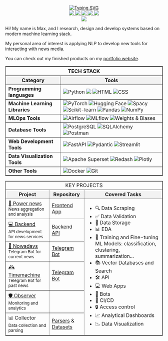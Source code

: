 <p align="center">

<a href="https://github.com/data-silence">
    <img src="https://readme-typing-svg.demolab.com?font=Georgia&size=14&color=FFFFFFFF&center=true&duration=2000&pause=100&multiline=true&width=500&height=50&lines=ML%20%7C%20NLP%20%7C%20AI;Research%20%7C%20Development" alt="Typing SVG" />
</a>

<br/>

<a href="https://data-silence.com">
    <img src="https://custom-icon-badges.demolab.com/badge/Portfolio-black?style=flat-square&logo=home&logoSource=feather">
</a>
<a href="https://www.overleaf.com/read/zddtmmwfnhtg#48c36e">
    <img src="https://custom-icon-badges.demolab.com/badge/CV-black?style=flat-square&logo=user&logoSource=feather">
</a>  
<a href="https://huggingface.co/data-silence">
    <img src="https://img.shields.io/badge/%F0%9F%A4%97%20Hugging%20Face-black">
</a>
<a href="https://t.me/data_silence">
    <img src="https://img.shields.io/badge/-Telegram-black?style=flat-square&logo=Telegram&logoColor=white">
</a>
<a href="mailto:job@data-silence.com">
    <img src="https://custom-icon-badges.demolab.com/badge/Email-black.svg?logo=mail&logoSource=feather">
</a>

<br/> 

<a href="https://github.com/data-silence">
  <img src="https://github-stats-alpha.vercel.app/api?username=data-silence&cc=000000&tc=FFFFFF&ic=fff&bc=000">
</a>

</p>


Hi! My name is Max, and I research, design and develop systems based on modern machine learning stack.

My personal area of interest is  applying NLP to develop new tools for interacting with news media.

You can check out my finished products on my [portfolio website](https://data-silence.com/).


<table border="1" cellpadding="10" cellspacing="0" style="width: 100%;">


  <tr>
    <th colspan="2" align="center"><b>TECH STACK</b></th>
  </tr>
<tr style="background-color: #f2f2f2;">
        <th>Category</th>
        <th>Tools</th>
    </tr>
  <tr>
    <td><b>Programming languages</b></td>
    <td>
      <img src="https://img.shields.io/badge/Python-black?style=flat-square&logo=Python" alt="Python">
      <img src="https://custom-icon-badges.demolab.com/badge/SQL-black.svg?logo=database&logoSource=feather">
      <img src="https://img.shields.io/badge/HTML-e34c26?logoColor=white&color=black&style=flat&logo=html5&logoColor=black" alt="HTML">
      <img src="https://img.shields.io/badge/CSS-563d7c?logoColor=white&color=black&style=flat&logo=css3&logoColor=black" alt="CSS">
    </td>
  </tr>

  <tr>
    <td><b>Machine Learning Libraries</b></td>
    <td>
      <img src="https://img.shields.io/badge/Pytorch-black?style=flat-square&logo=Pytorch" alt="PyTorch">
      <img src="https://img.shields.io/badge/HuggingFace-black?style=flat-square&logo=HuggingFace" alt="Hugging Face">
      <img src="https://img.shields.io/badge/SpaCy-black?style=flat-square&logo=SpaCy" alt="Spacy">
      <img src="https://img.shields.io/badge/Scikit--learn-black?style=flat-square&logo=Scikit-learn" alt="Scikit-learn">
      <img src="https://img.shields.io/badge/Pandas-black?style=flat-square&logo=Pandas" alt="Pandas">
      <img src="https://img.shields.io/badge/Numpy-black?style=flat-square&logo=Numpy" alt="NumPy">
    </td>
  </tr>

  <tr>
    <td><b>MLOps Tools</b></td>
    <td>
      <img src="https://img.shields.io/badge/Airflow-black?style=flat-square&logo=Apache-Airflow" alt="Airflow">
      <img src="https://img.shields.io/badge/MLflow-black?style=flat-square&logo=MLflow" alt="MLflow">
      <img src="https://img.shields.io/badge/Weights&amp;Biases-black?style=flat-square&logo=weightsandbiases" alt="Weights & Biases">
    </td>
  </tr>

  <tr>
    <td><b>Database Tools</b></td>
    <td>
      <img src="https://img.shields.io/badge/PostgreSQL-black?style=flat-square&logo=PostgreSQL" alt="PostgreSQL">
      <img src="https://img.shields.io/badge/SQLalchemy-black?style=flat-square&logo=sqlalchemy" alt="SQLAlchemy">
      <img src="https://img.shields.io/badge/Postman-black?style=flat-square&logo=Postman" alt="Postman">
    </td>
  </tr>

  <tr>
    <td><b>Web Development Tools</b></td>
    <td>
      <img src="https://img.shields.io/badge/Fastapi-black?style=flat-square&logo=fastapi" alt="FastAPI">
      <img src="https://img.shields.io/badge/Pydantic-black?style=flat-square&logo=pydantic" alt="Pydantic">
      <img src="https://img.shields.io/badge/Streamlit-black?style=flat-square&logo=streamlit" alt="Streamlit">
    </td>
  </tr>

  <tr>
    <td><b>Data Visualization Tools</b></td>
    <td>
      <img src="https://img.shields.io/badge/Apache_Superset-black?style=flat-square&logo=apache-superset" alt="Apache Superset">
      <img src="https://img.shields.io/badge/Redash-black?style=flat-square&logo=redash" alt="Redash">
      <img src="https://img.shields.io/badge/Plotly-black?style=flat-square&logo=plotly" alt="Plotly">
    </td>
  </tr>

  <tr>
    <td><b>Other Tools</b></td>
    <td>
      <img src="https://img.shields.io/badge/Docker-black?style=flat-square&logo=docker" alt="Docker">
      <img src="https://img.shields.io/badge/Git-black?style=flat-square&logo=git" alt="Git">
    </td>
  </tr>

</table>


                            
[//]: # (<table>)

[//]: # ()
[//]: # (| <b align="left">TECH STACK</b>                                                                                                                                                                                                                                                                                                                                                                                                                                                                                                                                                                                                                                                                                                                                                                                                                                                                                                                                                                                                                                                                                                                                                                                                                                                                                                                                                                                                                                                                                                                                                                                                                                                                                                                                                                                                                                                                                                                                                                                                                                                                                                                                                                         |)

[//]: # (|--------------------------------------------------------------------------------------------------------------------------------------------------------------------------------------------------------------------------------------------------------------------------------------------------------------------------------------------------------------------------------------------------------------------------------------------------------------------------------------------------------------------------------------------------------------------------------------------------------------------------------------------------------------------------------------------------------------------------------------------------------------------------------------------------------------------------------------------------------------------------------------------------------------------------------------------------------------------------------------------------------------------------------------------------------------------------------------------------------------------------------------------------------------------------------------------------------------------------------------------------------------------------------------------------------------------------------------------------------------------------------------------------------------------------------------------------------------------------------------------------------------------------------------------------------------------------------------------------------------------------------------------------------------------------------------------------------------------------------------------------------------------------------------------------------------------------------------------------------------------------------------------------------------------------------------------------------------------------------------------------------------------------------------------------------------------------------------------------------------------------------------------------------------------------------------------------------|)

[//]: # (| ![Python]&#40;https://img.shields.io/badge/Python-black?style=flat-square&logo=Python&#41; ![Scikit-learn]&#40;https://img.shields.io/badge/Scikit--learn-black?style=flat-square&logo=Scikit-learn&#41; ![Pandas]&#40;https://img.shields.io/badge/Pandas-black?style=flat-square&logo=Pandas&#41; ![Numpy]&#40;https://img.shields.io/badge/Numpy-black?style=flat-square&logo=Numpy&#41; ![Pytorch]&#40;https://img.shields.io/badge/Pytorch-black?style=flat-square&logo=Pytorch&#41; ![HuggingFace]&#40;https://img.shields.io/badge/HuggingFace-black?style=flat-square&logo=HuggingFace&#41; ![SpaCy]&#40;https://img.shields.io/badge/SpaCy-black?style=flat-square&logo=SpaCy&#41; ![Weights&Biases]&#40;https://img.shields.io/badge/Weights&Biases-black?style=flat-square&logo=weightsandbiases&#41; ![Airflow]&#40;https://img.shields.io/badge/Airflow-black?style=flat-square&logo=Apache-Airflow&#41; ![MLflow]&#40;https://img.shields.io/badge/MLflow-black?style=flat-square&logo=MLflow&#41; ![RabbitMQ]&#40;https://img.shields.io/badge/RabbitMQ-black?style=flat-square&logo=RabbitMQ&#41; ![PostgreSQL]&#40;https://img.shields.io/badge/PostgreSQL-black?style=flat-square&logo=PostgreSQL&#41; ![SQLalchemy]&#40;https://img.shields.io/badge/SQLalchemy-black?style=flat-square&logo=sqlalchemy&#41; ![Fastapi]&#40;https://img.shields.io/badge/Fastapi-black?style=flat-square&logo=fastapi&#41; ![Pydantic]&#40;https://img.shields.io/badge/Pydantic-black?style=flat-square&logo=Pydantic&#41; ![Streamlit]&#40;https://img.shields.io/badge/Streamlit-black?style=flat-square&logo=Streamlit&#41; ![Docker]&#40;https://img.shields.io/badge/Docker-black?style=flat-square&logo=Docker&#41; ![ApacheSuperset]&#40;https://img.shields.io/badge/Apache_Superset-black?style=flat-square&logo=Apache-Superset&#41; ![Redash]&#40;https://img.shields.io/badge/Redash-black?style=flat-square&logo=Redash&#41; ![aiohttp]&#40;https://img.shields.io/badge/aiohttp-black?style=flat-square&logo=aiohttp&#41; ![aiogram]&#40;https://img.shields.io/badge/aiogram-black?style=flat-square&logo=aiogram&#41; ![html]&#40;https://img.shields.io/badge/HTML-e34c26?logoColor=white&color=black&style=flat&logo=html5&logoColor=black&#41; ![CSS]&#40;https://img.shields.io/badge/CSS-563d7c?logoColor=white&color=black&style=flat&logo=css3&logoColor=black&#41; |)


<table border="1" cellpadding="10" cellspacing="0">

<tr>
    <td colspan="3" align="center">KEY PROJECTS</td>
</tr>
<tr style="background-color: #f2f2f2;">
        <th>Project</th>
        <th>Repository</th>
        <th align="center">Covered Tasks</th>
    </tr>
    <tr>
        <td><a href="http://news.anti-smi.com">📰 Power news</a><br><small>News aggregation and analysis</small></td>
        <td><a href="https://github.com/data-silence/antiSMI-app">Frontend App</a></td>
        <td rowspan="6">
            <ul>
                <li>🔍 Data Scraping</li>
                <li>✅ Data Validation</li>
                <li>💾 Data Storage</li>
                <li>📊 EDA</li>
                <li>🤖 Training and Fine-tuning ML Models: classification, clustering, summarization...</li>
                <li>📚 Vector Databases and Search</li>
                <li>🛠 API</li>
                <li>💻 Web Apps</li>
                <li>🤖 Bots</li>
                <li>🔄 CI/CD</li>
                <li>🔒 Access control</li>
                <li>📈 Analytical Dashboards</li>
                <li>📉 Data Visualization</li>
            </ul>
        </td>
    </tr>
    <tr>
        <td><a href="http://api.anti-smi.com">💻 Backend</a><br><small>API development for news services</small></td>
        <td><a href="https://github.com/data-silence/antiSMI-backend">Backend API</a></td>
    </tr>
    <tr>
        <td><a href="https://t.me/antiSMI_bot">📱 Nowadays</a><br><small>Telegram Bot for current news</small></td>
        <td><a href="https://github.com/data-silence/antiSMI-Bot">Telegram Bot</a></td>
    </tr>
    <tr>
        <td><a href="https://t.me/time_mashine_bot">🕰️ Timemachine</a><br><small>Telegram Bot for past news</small></td>
        <td><a href="https://github.com/data-silence/timemachine">Telegram Bot</a></td>
    </tr>
    <tr>
        <td><a href="http://observer.anti-smi.com/">🛡️ Observer</a><br><small>Monitoring and analytics</small></td>
        <td></td>
    </tr>
    <tr>
        <td>📊 Collector<br><small>Data collection and parsing</small></td>
        <td><a href="https://github.com/data-silence/antiSMI-Collector">Parsers</a> & <a href="https://github.com/data-silence/Media-Datasets-Parsers">Datasets</a></td>
    </tr>
</table>
